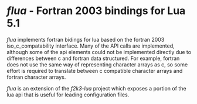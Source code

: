 *flua* - Fortran 2003 bindings for Lua 5.1
========================================

*flua* implements fortran bidings for lua based on the fortran 2003 
iso_c_compatability interface. Many of the API calls are implemented,
although some of the api elements could not be implemented directly
due to differences between c and fortran data structured. For example,
fortran does not use the same way of representing character arrays as
c, so some effort is required to translate between c compatible 
character arrays and fortran character arrays.

*flua* is an extension of the *f2k3-lua* project which exposes a
portion of the lua api that is useful for leading configuration
files.